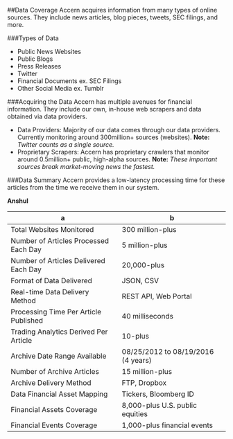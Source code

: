 ##Data Coverage
Accern acquires information from many types of online sources. They include news articles, blog pieces, tweets, SEC filings, and more.

###Types of Data

* Public News Websites
* Public Blogs
* Press Releases
* Twitter
* Financial Documents ex. SEC Filings
* Other Social Media ex. Tumblr

###Acquiring the Data
Accern has multiple avenues for financial information. They include our own, in-house web scrapers and data obtained via data providers.

* Data Providers:
Majority of our data comes through our data providers. Currently monitoring around 300million+ sources (websites). **Note:** *Twitter counts as a single source.*
* Proprietary Scrapers:
Accern has proprietary crawlers that monitor around 0.5million+ public, high-alpha sources. **Note:** *These important sources break market-moving news the fastest.*

###Data Summary
Accern provides a low-latency processing time for these articles from the time we receive them in our system.

**Anshul**

a | b
-----------|-----------
Total Websites Monitored | 300 million-plus
Number of Articles Processed Each Day | 5 million-plus
Number of Articles Delivered Each Day | 20,000-plus
Format of Data Delivered | JSON, CSV
Real-time Data Delivery Method | REST API, Web Portal
Processing Time Per Article Published | 40 milliseconds
Trading Analytics Derived Per Article | 10-plus
Archive Date Range Available | 08/25/2012 to 08/19/2016 (4 years)
Number of Archive Articles | 15 million-plus
Archive Delivery Method | FTP, Dropbox
Data Financial Asset Mapping | Tickers, Bloomberg ID
Financial Assets Coverage | 8,000-plus U.S. public equities
Financial Events Coverage | 1,000-plus financial events